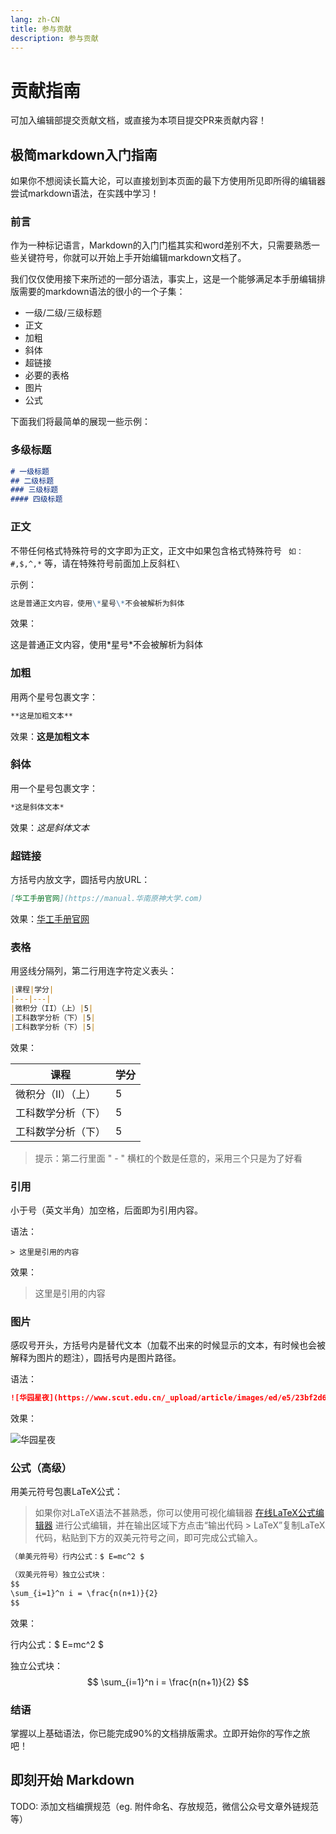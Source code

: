 ```yaml
---
lang: zh-CN
title: 参与贡献
description: 参与贡献
---
```


# 贡献指南

可加入编辑部提交贡献文档，或直接为本项目提交PR来贡献内容！

## 极简markdown入门指南

如果你不想阅读长篇大论，可以直接划到本页面的最下方使用所见即所得的编辑器尝试markdown语法，在实践中学习！

### 前言

作为一种标记语言，Markdown的入门门槛其实和word差别不大，只需要熟悉一些关键符号，你就可以开始上手开始编辑markdown文档了。

我们仅仅使用接下来所述的一部分语法，事实上，这是一个能够满足本手册编辑排版需要的markdown语法的很小的一个子集：

- 一级/二级/三级标题
- 正文
- 加粗
- 斜体
- 超链接
- 必要的表格
- 图片
- 公式

下面我们将最简单的展现一些示例：

### 多级标题

```markdown
# 一级标题
## 二级标题
### 三级标题
#### 四级标题
```

### 正文

不带任何格式特殊符号的文字即为正文，正文中如果包含格式特殊符号 ` 如：#,$,^,*` 等，请在特殊符号前面加上反斜杠`\`

示例：
```markdown
这是普通正文内容，使用\*星号\*不会被解析为斜体
```

效果：

这是普通正文内容，使用\*星号\*不会被解析为斜体

### 加粗

用两个星号包裹文字：

```markdown
**这是加粗文本**
```

效果：**这是加粗文本**

### 斜体

用一个星号包裹文字：

```markdown
*这是斜体文本*
```

效果：*这是斜体文本*

### 超链接

方括号内放文字，圆括号内放URL：

```markdown
[华工手册官网](https://manual.华南原神大学.com)
```

效果：[华工手册官网](https://manual.华南原神大学.com)

### 表格

用竖线分隔列，第二行用连字符定义表头：

```markdown
|课程|学分|
|---|---|
|微积分（II）（上）|5|
|工科数学分析（下）|5|
|工科数学分析（下）|5|
```

效果：

| 课程               | 学分 |
| ------------------ | ---- |
| 微积分（II）（上） | 5    |
| 工科数学分析（下） | 5    |
| 工科数学分析（下） | 5    |

> 提示：第二行里面 " - " 横杠的个数是任意的，采用三个只是为了好看

### 引用

小于号（英文半角）加空格，后面即为引用内容。

语法：

`> 这里是引用的内容`

效果：

> 这里是引用的内容

### 图片

感叹号开头，方括号内是替代文本（加载不出来的时候显示的文本，有时候也会被解释为图片的题注），圆括号内是图片路径。

语法：

```markdown
![华园星夜](https://www.scut.edu.cn/_upload/article/images/ed/e5/23bf2d62495b8528c27cb904af4b/f4f3d2a4-8653-48e4-9a33-adadb68a55d2.jpg)
```

效果：

![华园星夜](https://www.scut.edu.cn/_upload/article/images/ed/e5/23bf2d62495b8528c27cb904af4b/f4f3d2a4-8653-48e4-9a33-adadb68a55d2.jpg)

### 公式（高级）

用美元符号包裹LaTeX公式：

> 如果你对LaTeX语法不甚熟悉，你可以使用可视化编辑器 [在线LaTeX公式编辑器](https://www.latexlive.com/) 进行公式编辑，并在输出区域下方点击“输出代码 > LaTeX”复制LaTeX代码，粘贴到下方的双美元符号之间，即可完成公式输入。

```markdown
（单美元符号）行内公式：$ E=mc^2 $

（双美元符号）独立公式块：
$$
\sum_{i=1}^n i = \frac{n(n+1)}{2}
$$
```

效果：

行内公式：$ E=mc^2 $  

独立公式块：
$$
\sum_{i=1}^n i = \frac{n(n+1)}{2}
$$

### 结语

掌握以上基础语法，你已能完成90%的文档排版需求。立即开始你的写作之旅吧！

## 即刻开始 Markdown

<MarkdownEditor />

TODO: 添加文档编撰规范（eg. 附件命名、存放规范，微信公众号文章外链规范等）